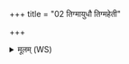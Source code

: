 +++
title = "02 तिग्मायुधौ तिग्महेती"

+++
<details><summary>मूलम् (WS)</summary>

तिग्मायुधौ तिग्महेती सुशेवौ सोमारुद्राविह सु मृडतं नः ।  
प्र णो मुञ्चतं दुरितादवद्याद् गोपायतं नः सुमनस्यमानौ ॥ २ ॥
</details>